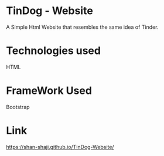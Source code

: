 # TinDog - Website

A Simple Html Website that resembles the same idea of Tinder.

# Technologies used 

HTML

# FrameWork Used 

Bootstrap

# Link

https://shan-shaji.github.io/TinDog-Website/

